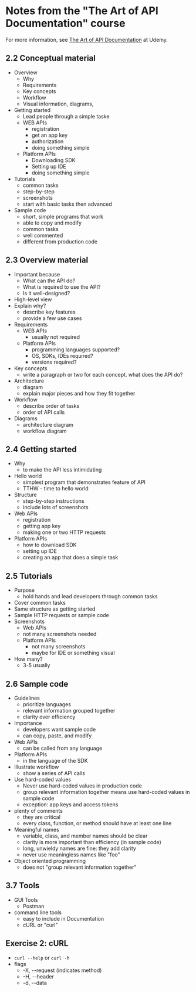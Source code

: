 # Notes from the "The Art of API Documentation" course
For more information, see [The Art of API Documentation](https://www.udemy.com/the-art-of-api-documentation) at Udemy.

## 2.2 Conceptual material
* Overview
  * Why
  * Requirements
  * Key concepts
  * Workflow
  * Visual information, diagrams,
* Getting started
  * Lead people through a simple taske
  * WEB APIs
    * registration
    * get an app key
    * authorization
    * doing something simple
  * Platform APIs
    * Downloading SDK
    * Setting up IDE
    * doing something simple
* Tutorials
  * common tasks
  * step-by-step
  * screenshots
  * start with basic tasks then advanced
* Sample code
  * short, simple programs that work
  * able to copy and modify
  * common tasks
  * well commented
  * different from production code

## 2.3 Overview material
* Important because
  * What can the API do?
  * What is required to use the API?
  * Is it well-designed?
* High-level view
* Explain why?
  * describe key features
  * provide a few use cases
* Requirements
  * WEB APIs
    * usually not required
  * Platform APIs
    * programming languages supported?
    * OS, SDKs, IDEs required?
    * versions required?
* Key concepts
  * write a paragraph or two for each concept. what does the API do?
* Architecture
  * diagram
  * explain major pieces and how they fit together
* Workflow
  * describe order of tasks
  * order of API calls
* Diagrams
  * architecture diagram
  * workflow diagram

## 2.4 Getting started
* Why
  * to make the API less intimidating
* Hello world
  * simplest program that demonstrates feature of API
  * TTHW - time to hello world
* Structure
  * step-by-step instructions
  * include lots of screenshots
* Web APIs
  * registration
  * getting app key
  * making one or two HTTP requests
* Platform APIs
  * how to download SDK
  * setting up IDE
  * creating an app that does a simple task

## 2.5 Tutorials
* Purpose
  * hold hands and lead developers through common tasks
* Cover common tasks
* Same structure as getting started
* Sample HTTP requests or sample code
* Screenshots
  * Web APIs
  *   not many screenshots needed
  * Platform APIs
    * not many screenshots
    * maybe for IDE or something visual
* How many?
  * 3-5 usually

## 2.6 Sample code
* Guidelines
  * prioritize languages
  * relevant information grouped together
  * clarity over efficiency
* Importance
  * developers want sample code
  * can copy, paste, and modify
* Web APIs
  * can be called from any language
* Platform APIs
  * in the language of the SDK
* Illustrate workflow
  * show a series of API calls
* Use hard-coded values
  * Never use hard-coded values in production code
  * group relevant information together means use hard-coded values in sample code
  * exception: app keys and access tokens
* plenty of comments
  * they are critical
  * every class, function, or method should have at least one line
* Meaningful names
  * variable, class, and member names should be clear
  * clarity is more important than efficiency (in sample code)
  * long, unwieldy names are fine: they add clarity
  * never use meaningless names like "foo"
* Object oriented programming
  * does not "group relevant information together"

## 3.7 Tools
* GUI Tools
  * Postman
* command line tools
  * easy to include in Documentation
  * cURL or "curl"

## Exercise 2: cURL
* `curl --help` or `curl -h`
* flags
  * -X, --request (indicates method)
  * -H, --header
  * -d, --data
